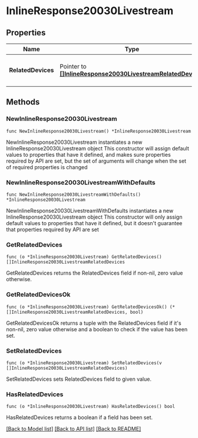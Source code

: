 # InlineResponse20030Livestream

## Properties

Name | Type | Description | Notes
------------ | ------------- | ------------- | -------------
**RelatedDevices** | Pointer to [**[]InlineResponse20030LivestreamRelatedDevices**](InlineResponse20030LivestreamRelatedDevices.md) | An array of the related devices for the role | [optional] 

## Methods

### NewInlineResponse20030Livestream

`func NewInlineResponse20030Livestream() *InlineResponse20030Livestream`

NewInlineResponse20030Livestream instantiates a new InlineResponse20030Livestream object
This constructor will assign default values to properties that have it defined,
and makes sure properties required by API are set, but the set of arguments
will change when the set of required properties is changed

### NewInlineResponse20030LivestreamWithDefaults

`func NewInlineResponse20030LivestreamWithDefaults() *InlineResponse20030Livestream`

NewInlineResponse20030LivestreamWithDefaults instantiates a new InlineResponse20030Livestream object
This constructor will only assign default values to properties that have it defined,
but it doesn't guarantee that properties required by API are set

### GetRelatedDevices

`func (o *InlineResponse20030Livestream) GetRelatedDevices() []InlineResponse20030LivestreamRelatedDevices`

GetRelatedDevices returns the RelatedDevices field if non-nil, zero value otherwise.

### GetRelatedDevicesOk

`func (o *InlineResponse20030Livestream) GetRelatedDevicesOk() (*[]InlineResponse20030LivestreamRelatedDevices, bool)`

GetRelatedDevicesOk returns a tuple with the RelatedDevices field if it's non-nil, zero value otherwise
and a boolean to check if the value has been set.

### SetRelatedDevices

`func (o *InlineResponse20030Livestream) SetRelatedDevices(v []InlineResponse20030LivestreamRelatedDevices)`

SetRelatedDevices sets RelatedDevices field to given value.

### HasRelatedDevices

`func (o *InlineResponse20030Livestream) HasRelatedDevices() bool`

HasRelatedDevices returns a boolean if a field has been set.


[[Back to Model list]](../README.md#documentation-for-models) [[Back to API list]](../README.md#documentation-for-api-endpoints) [[Back to README]](../README.md)


